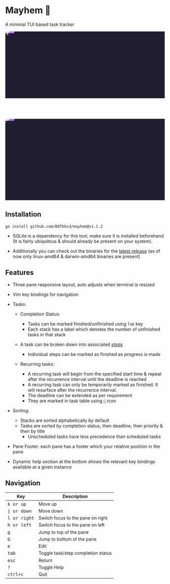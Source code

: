 # Mayhem 📝

A minimal TUI based task tracker

<a href="./altscreen-toggle/main.go">
  <img src="gifs/Navigation.gif"/>
</a>

<br></br>
  

<a href="./altscreen-toggle/main.go">
  <img src="gifs/Editing.gif"/>
</a>



## Installation

```
go install github.com/BOTbkcd/mayhem@v1.1.2
```

- SQLite is a dependency for this tool, make sure it is installed beforehand (It is fairly ubiquitous & should already be present on your system).

- Additionally you can check out the binaries for the [latest release](https://github.com/BOTbkcd/mayhem/releases) (as of now only linux-amd64 & darwin-amd64 binaries are present)



## Features

- Three pane responsive layout, auto adjusts when terminal is resized

- Vim key bindings for navigation

- Tasks:

  - Completion Status:
    - Tasks can be marked finished/unfinished using `Tab` key
    - Each stack has a label which denotes the number of unfinished tasks in that stack
  - A task can be broken down into associated *<u>steps</u>* 
    - Individual steps can be marked as finished as progress is made

  - Recurring tasks:
    - A recurring task will begin from the specified start time & repeat after the recurrence interval until the deadline is reached
    - A recurring task can only be temporarily marked as finished. It will resurface after the recurrence interval.
    - The deadline can be extended as per requirement
    - They are marked in task table using `📌` icon

- Sorting:

  - Stacks are sorted alphabetically by default
  - Tasks are sorted by completion status, then deadline, then priority & then by title
    - Unscheduled tasks have less precedence than scheduled tasks

- Pane Footer: each pane has a footer which your relative position in the pane

- Dynamic help section at the bottom shows the relevant key bindings available at a given instance

  

## Navigation

| Key                   | Description                        |
| --------------------- | ---------------------------------- |
| <kbd>k or up</kbd>    | Move up                            |
| <kbd>j or down</kbd>  | Move down                          |
| <kbd>l or right</kbd> | Switch focus to the pane on right  |
| <kbd>h or left</kbd>  | Switch focus to the pane on left   |
| <kbd>g</kbd>          | Jump to top of the pane            |
| <kbd>G</kbd>          | Jump to bottom of the pane         |
| <kbd>e</kbd>          | Edit                               |
| <kbd>tab</kbd>        | Toggle task/step completion status |
| <kbd>esc</kbd>        | Return                             |
| <kbd>?</kbd>          | Toggle Help                        |
| <kbd>ctrl+c</kbd>     | Quit                               |

